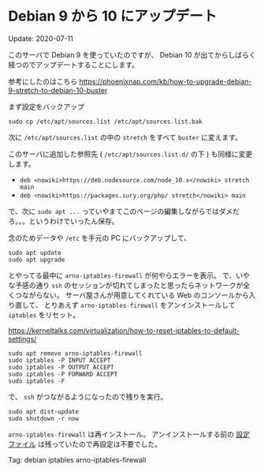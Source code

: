 # Debian 9 から 10 にアップデート

Update: 2020-07-11


このサーバで Debian 9 を使っていたのですが、
Debian 10 が出てからしばらく経つのでアップデートすることにします。

参考にしたのはこちら <https://phoenixnap.com/kb/how-to-upgrade-debian-9-stretch-to-debian-10-buster>

まず設定をバックアップ

```
sudo cp /etc/apt/sources.list /etc/apt/sources.list.bak
```

次に ``/etc/apt/sources.list`` の中の ``stretch`` をすべて ``buster`` に変えます。

このサーバに追加した参照先 ( ``/etc/apt/sources.list.d/`` の下 ) も同様に変更します。

  * ``deb <nowiki>https://deb.nodesource.com/node_10.x</nowiki> stretch main``
  * ``deb <nowiki>https://packages.sury.org/php/ stretch</nowiki> main``

で、次に ``sudo apt ...``  っていやまてこのページの編集しながらではダメだろ。。。というわけでいったん保存。

念のためデータや ``/etc`` を手元の PC にバックアップして、

```
sudo apt update
sudo apt upgrade
```

とやってる最中に ``arno-iptables-firewall`` が何やらエラーを表示。
で、いやな予感の通り ``ssh`` のセッションが切れてしまったと思ったらネットワークが全くつながらない。
サーバ屋さんが用意してくれている Web のコンソールから入り直して、
とりあえず ``arno-iptables-firewall`` をアンインストールして ``iptables`` をリセット。

<https://kerneltalks.com/virtualization/how-to-reset-iptables-to-default-settings/>

```
sudo apt remove arno-iptables-firewall
sudo iptables -P INPUT ACCEPT
sudo iptables -P OUTPUT ACCEPT
sudo iptables -P FORWARD ACCEPT
sudo iptables -F
```

で、 ``ssh`` がつながるようになったので残りを実行。

```
sudo apt dist-update
sudo shutdown -r now
```

``arno-iptables-firewall`` は再インストール。
アンインストールする前の [設定ファイル](arnoiptablesfirewall.html) は残っていたので再設定は不要でした。


Tag: debian iptables arno-iptables-firewall



